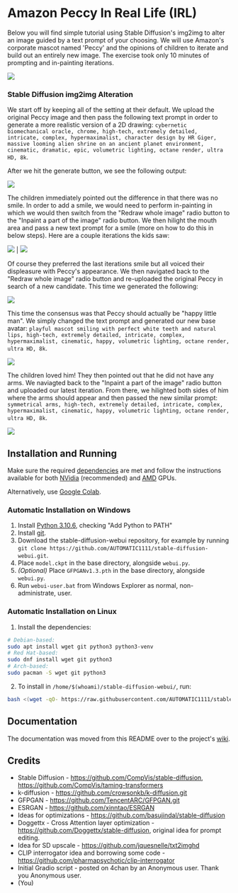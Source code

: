 # Amazon Peccy In Real Life (IRL) 
Below you will find simple tutorial using Stable Diffusion's img2img to alter an image guided by a text prompt of your choosing. We will use Amazon's corporate mascot named 'Peccy' and the opinions of children to iterate and build out an entirely new image. The exercise took only 10 minutes of prompting and in-painting iterations.  

![](peccy.png)

### Stable Diffusion img2img Alteration 
We start off by keeping all of the setting at their default. We upload the original Peccy image and then pass the following text prompt in order to generate a more realistic version of a 2D drawing: `cybernetic biomechanical oracle, chrome, high-tech, extremely detailed, intricate, complex, hypermaximalist, character design by HR Giger, massive looming alien shrine on an ancient planet environment, cinematic, dramatic, epic, volumetric lighting, octane render, ultra HD, 8k`.

After we hit the generate button, we see the following output:

![](peccy-img2img-iteration1.png)

The children immediately pointed out the difference in that there was no smile. In order to add a smile, we would need to perform in-painting in which we would then switch from the "Redraw whole image" radio button to the "Inpaint a part of the image" radio button. We then hilight the mouth area and pass a new text prompt for a smile (more on how to do this in below steps). Here are a couple iterations the kids saw: 

![](mechanical-peccy-smile.png) | ![](mechanical-peccy-smile2.png) 

Of course they preferred the last iterations smile but all voiced their displeasure with Peccy's appearance. We then navigated back to the "Redraw whole image" radio button and re-uploaded the original Peccy in search of a new candidate. This time we generated the following: 

![](peccy-mechanical-iteration.png)

This time the consensus was that Peccy should actually be "happy little man". We simply changed the text prompt and generated our new base avatar: `playful mascot smiling with perfect white teeth and natural lips, high-tech, extremely detailed, intricate, complex, hypermaximalist, cinematic, happy, volumetric lighting, octane render, ultra HD, 8k`.

![](peccy-img2img-iteration1.png)

The children loved him! They then pointed out that he did not have any arms. We naviagted back to the "Inpaint a part of the image" radio button and uploaded our latest iteration. From there, we hilighted both sides of him where the arms should appear and then passed the new similar prompt:  `symmetrical arms, high-tech, extremely detailed, intricate, complex, hypermaximalist, cinematic, happy, volumetric lighting, octane render, ultra HD, 8k`.


![](peccy-inpainting-arms.png)





## Installation and Running
Make sure the required [dependencies](https://github.com/AUTOMATIC1111/stable-diffusion-webui/wiki/Dependencies) are met and follow the instructions available for both [NVidia](https://github.com/AUTOMATIC1111/stable-diffusion-webui/wiki/Install-and-Run-on-NVidia-GPUs) (recommended) and [AMD](https://github.com/AUTOMATIC1111/stable-diffusion-webui/wiki/Install-and-Run-on-AMD-GPUs) GPUs.

Alternatively, use [Google Colab](https://colab.research.google.com/drive/1Iy-xW9t1-OQWhb0hNxueGij8phCyluOh).

### Automatic Installation on Windows
1. Install [Python 3.10.6](https://www.python.org/downloads/windows/), checking "Add Python to PATH"
2. Install [git](https://git-scm.com/download/win).
3. Download the stable-diffusion-webui repository, for example by running `git clone https://github.com/AUTOMATIC1111/stable-diffusion-webui.git`.
4. Place `model.ckpt` in the base directory, alongside `webui.py`.
5. _*(Optional)*_ Place `GFPGANv1.3.pth` in the base directory, alongside `webui.py`.
6. Run `webui-user.bat` from Windows Explorer as normal, non-administrate, user.

### Automatic Installation on Linux
1. Install the dependencies:
```bash
# Debian-based:
sudo apt install wget git python3 python3-venv
# Red Hat-based:
sudo dnf install wget git python3
# Arch-based:
sudo pacman -S wget git python3
```
2. To install in `/home/$(whoami)/stable-diffusion-webui/`, run:
```bash
bash <(wget -qO- https://raw.githubusercontent.com/AUTOMATIC1111/stable-diffusion-webui/master/webui.sh)
```

## Documentation
The documentation was moved from this README over to the project's [wiki](https://github.com/AUTOMATIC1111/stable-diffusion-webui/wiki).

## Credits
- Stable Diffusion - https://github.com/CompVis/stable-diffusion, https://github.com/CompVis/taming-transformers
- k-diffusion - https://github.com/crowsonkb/k-diffusion.git
- GFPGAN - https://github.com/TencentARC/GFPGAN.git
- ESRGAN - https://github.com/xinntao/ESRGAN
- Ideas for optimizations - https://github.com/basujindal/stable-diffusion
- Doggettx - Cross Attention layer optimization - https://github.com/Doggettx/stable-diffusion, original idea for prompt editing.
- Idea for SD upscale - https://github.com/jquesnelle/txt2imghd
- CLIP interrogator idea and borrowing some code - https://github.com/pharmapsychotic/clip-interrogator
- Initial Gradio script - posted on 4chan by an Anonymous user. Thank you Anonymous user.
- (You)
